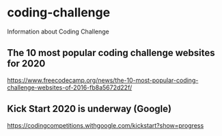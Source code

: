 # coding-challenge
Information about Coding Challenge

## The 10 most popular coding challenge websites for 2020
   https://www.freecodecamp.org/news/the-10-most-popular-coding-challenge-websites-of-2016-fb8a5672d22f/
    
## Kick Start 2020 is underway (Google)
   https://codingcompetitions.withgoogle.com/kickstart?show=progress
